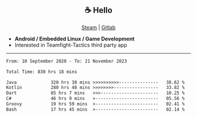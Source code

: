 <h2 align="center"> ☕ Hello </h2>

<p align="center">
  <a href="https://steamcommunity.com/id/Niforances/">Steam</a> |
  <a href="https://gitlab.com/niforances">Gitlab</a>
</p>

 - **Android / Embedded Linux / Game Development**
 - Interested in Teamfight-Tactics third party app

------

<!--START_SECTION:waka-->

```txt
From: 10 September 2020 - To: 21 November 2023

Total Time: 830 hrs 18 mins

Java             320 hrs 38 mins >>>>>>>>>>---------------   38.62 %
Kotlin           280 hrs 48 mins >>>>>>>>-----------------   33.82 %
Dart             85 hrs 7 mins   >>>----------------------   10.25 %
C#               46 hrs 9 mins   >------------------------   05.56 %
Groovy           19 hrs 59 mins  >------------------------   02.41 %
Bash             17 hrs 45 mins  >------------------------   02.14 %
```

<!--END_SECTION:waka-->
